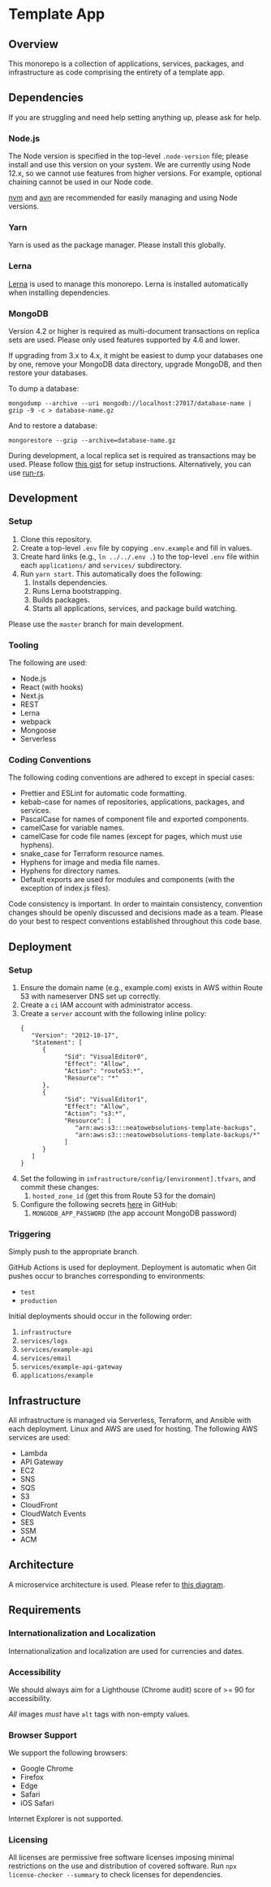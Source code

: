 # Template App

## Overview

This monorepo is a collection of applications, services, packages, and infrastructure as code comprising the entirety of a template app.

## Dependencies

If you are struggling and need help setting anything up, please ask for help.

### Node.js

The Node version is specified in the top-level `.node-version` file; please install and use this version on your system. We are currently using Node 12.x, so we cannot use features from higher versions. For example, optional chaining cannot be used in our Node code.

[nvm](https://github.com/nvm-sh/nvm) and [avn](https://github.com/wbyoung/avn) are recommended for easily managing and using Node versions.

### Yarn

Yarn is used as the package manager. Please install this globally.

### Lerna

[Lerna](https://lerna.js.org/) is used to manage this monorepo. Lerna is installed automatically when installing dependencies.

### MongoDB

Version 4.2 or higher is required as multi-document transactions on replica sets are used. Please only used features supported by 4.6 and lower.

If upgrading from 3.x to 4.x, it might be easiest to dump your databases one by one, remove your MongoDB data directory, upgrade MongoDB, and then restore your databases.

To dump a database:

    mongodump --archive --uri mongodb://localhost:27017/database-name | gzip -9 -c > database-name.gz

And to restore a database:

    mongorestore --gzip --archive=database-name.gz

During development, a local replica set is required as transactions may be used. Please follow [this gist](https://gist.github.com/davisford/bb37079900888c44d2bbcb2c52a5d6e8) for setup instructions. Alternatively, you can use [run-rs](https://www.npmjs.com/package/run-rs).

## Development

### Setup

1. Clone this repository.
1. Create a top-level `.env` file by copying `.env.example` and fill in values.
1. Create hard links (e.g., `ln ../../.env .`) to the top-level `.env` file within each `applications/` and `services/` subdirectory.
1. Run `yarn start`. This automatically does the following:
   1. Installs dependencies.
   1. Runs Lerna bootstrapping.
   1. Builds packages.
   1. Starts all applications, services, and package build watching.

Please use the `master` branch for main development.

### Tooling

The following are used:

- Node.js
- React (with hooks)
- Next.js
- REST
- Lerna
- webpack
- Mongoose
- Serverless

### Coding Conventions

The following coding conventions are adhered to except in special cases:

- Prettier and ESLint for automatic code formatting.
- kebab-case for names of repositories, applications, packages, and services.
- PascalCase for names of component file and exported components.
- camelCase for variable names.
- camelCase for code file names (except for pages, which must use hyphens).
- snake_case for Terraform resource names.
- Hyphens for image and media file names.
- Hyphens for directory names.
- Default exports are used for modules and components (with the exception of index.js files).

Code consistency is important. In order to maintain consistency, convention changes should be openly discussed and decisions made as a team. Please do your best to respect conventions established throughout this code base.

## Deployment

### Setup

1. Ensure the domain name (e.g., example.com) exists in AWS within Route 53 with nameserver DNS set up correctly.
1. Create a `ci` IAM account with administrator access.
1. Create a `server` account with the following inline policy:
   ```
   {
      "Version": "2012-10-17",
      "Statement": [
         {
               "Sid": "VisualEditor0",
               "Effect": "Allow",
               "Action": "route53:*",
               "Resource": "*"
         },
         {
               "Sid": "VisualEditor1",
               "Effect": "Allow",
               "Action": "s3:*",
               "Resource": [
                  "arn:aws:s3:::neatowebsolutions-template-backups",
                  "arn:aws:s3:::neatowebsolutions-template-backups/*"
               ]
         }
      ]
   }
   ```
1. Set the following in `infrastructure/config/[environment].tfvars`, and commit these changes:
   1. `hosted_zone_id` (get this from Route 53 for the domain)
1. Configure the following secrets [here](https://github.com/neatowebsolutions/template-app/settings/secrets/actions) in GitHub:
   1. `MONGODB_APP_PASSWORD` (the app account MongoDB password)

### Triggering

Simply push to the appropriate branch.

GitHub Actions is used for deployment. Deployment is automatic when Git pushes occur to branches corresponding to environments:

- `test`
- `production`

Initial deployments should occur in the following order:

1. `infrastructure`
1. `services/logs`
1. `services/example-api`
1. `services/email`
1. `services/example-api-gateway`
1. `applications/example`

## Infrastructure

All infrastructure is managed via Serverless, Terraform, and Ansible with each deployment. Linux and AWS are used for hosting. The following AWS services are used:

- Lambda
- API Gateway
- EC2
- SNS
- SQS
- S3
- CloudFront
- CloudWatch Events
- SES
- SSM
- ACM

## Architecture

A microservice architecture is used. Please refer to [this diagram](https://docs.google.com/drawings/d/TODO).

## Requirements

### Internationalization and Localization

Internationalization and localization are used for currencies and dates.

### Accessibility

We should always aim for a Lighthouse (Chrome audit) score of >= 90 for accessibility.

_All_ images _must_ have `alt` tags with non-empty values.

### Browser Support

We support the following browsers:

- Google Chrome
- Firefox
- Edge
- Safari
- iOS Safari

Internet Explorer is not supported.

### Licensing

All licenses are permissive free software licenses imposing minimal restrictions on the use and distribution of covered software. Run `npx license-checker --summary` to check licenses for dependencies.
